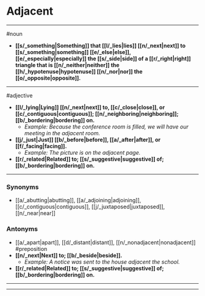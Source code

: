 # Adjacent
---
#noun
- **[[s/_something|Something]] that [[l/_lies|lies]] [[n/_next|next]] to [[s/_something|something]] [[e/_else|else]], [[e/_especially|especially]] the [[s/_side|side]] of a [[r/_right|right]] triangle that is [[n/_neither|neither]] the [[h/_hypotenuse|hypotenuse]] [[n/_nor|nor]] the [[o/_opposite|opposite]].**
---
#adjective
- **[[l/_lying|Lying]] [[n/_next|next]] to, [[c/_close|close]], or [[c/_contiguous|contiguous]]; [[n/_neighboring|neighboring]]; [[b/_bordering|bordering]] on.**
	- _Example: Because the conference room is filled, we will have our meeting in the adjacent room._
- **[[j/_just|Just]] [[b/_before|before]], [[a/_after|after]], or [[f/_facing|facing]].**
	- _Example: The picture is on the adjacent page._
- **[[r/_related|Related]] to; [[s/_suggestive|suggestive]] of; [[b/_bordering|bordering]] on.**
---
### Synonyms
- [[a/_abutting|abutting]], [[a/_adjoining|adjoining]], [[c/_contiguous|contiguous]], [[j/_juxtaposed|juxtaposed]], [[n/_near|near]]
### Antonyms
- [[a/_apart|apart]], [[d/_distant|distant]], [[n/_nonadjacent|nonadjacent]]
#preposition
- **[[n/_next|Next]] to; [[b/_beside|beside]].**
	- _Example: A notice was sent to the house adjacent the school._
- **[[r/_related|Related]] to; [[s/_suggestive|suggestive]] of; [[b/_bordering|bordering]] on.**
---
---
